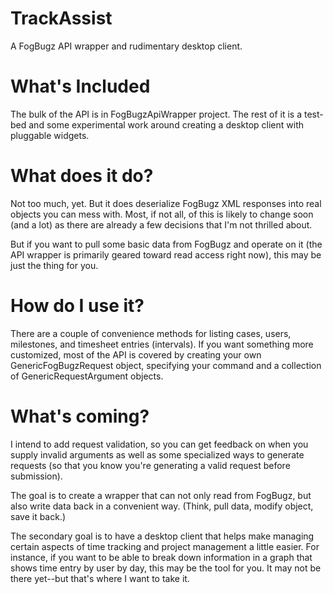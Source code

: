 # TrackAssist
A FogBugz API wrapper and rudimentary desktop client.

# What's Included
The bulk of the API is in FogBugzApiWrapper project. The rest of it is a test-bed and some experimental work around creating a desktop client with pluggable widgets.

# What does it do?
Not too much, yet. But it does deserialize FogBugz XML responses into real objects you can mess with. Most, if not all, of this is likely to change soon (and a lot) as there are already a few decisions that I'm not thrilled about.

But if you want to pull some basic data from FogBugz and operate on it (the API wrapper is primarily geared toward read access right now), this may be just the thing for you.

# How do I use it?
There are a couple of convenience methods for listing cases, users, milestones, and timesheet entries (intervals). If you want something more customized, most of the API is covered by creating your own GenericFogBugzRequest object, specifying your command and a collection of GenericRequestArgument objects.

# What's coming?
I intend to add request validation, so you can get feedback on when you supply invalid arguments as well as some specialized ways to generate requests (so that you know you're generating a valid request before submission).

The goal is to create a wrapper that can not only read from FogBugz, but also write data back in a convenient way. (Think, pull data, modify object, save it back.)

The secondary goal is to have a desktop client that helps make managing certain aspects of time tracking and project management a little easier. For instance, if you want to be able to break down information in a graph that shows time entry by user by day, this may be the tool for you. It may not be there yet--but that's where I want to take it.
